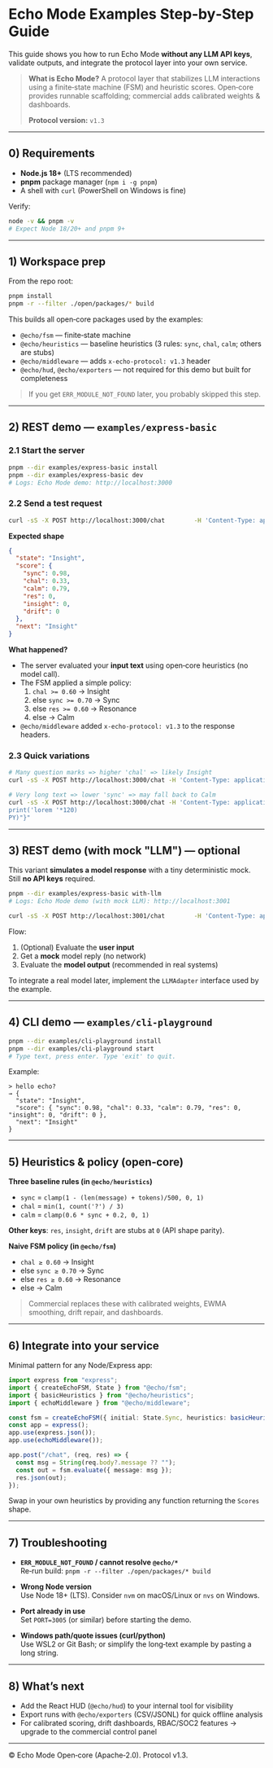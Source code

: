   # Echo Mode Examples Step‑by‑Step Guide

  This guide shows you how to run Echo Mode **without any LLM API keys**,
  validate outputs, and integrate the protocol layer into your own service.

  > **What is Echo Mode?** A protocol layer that stabilizes LLM interactions using a
  > finite‑state machine (FSM) and heuristic scores. Open‑core provides runnable
  > scaffolding; commercial adds calibrated weights & dashboards.
  >
  > **Protocol version:** `v1.3`

  ---

  ## 0) Requirements

  - **Node.js 18+** (LTS recommended)
  - **pnpm** package manager (`npm i -g pnpm`)
  - A shell with `curl` (PowerShell on Windows is fine)

  Verify:
  ```bash
  node -v && pnpm -v
  # Expect Node 18/20+ and pnpm 9+
  ```

  ---

  ## 1) Workspace prep

  From the repo root:

  ```bash
  pnpm install
  pnpm -r --filter ./open/packages/* build
  ```

  This builds all open‑core packages used by the examples:

  - `@echo/fsm` — finite‑state machine
  - `@echo/heuristics` — baseline heuristics (3 rules: `sync`, `chal`, `calm`; others are stubs)
  - `@echo/middleware` — adds `x-echo-protocol: v1.3` header
  - `@echo/hud`, `@echo/exporters` — not required for this demo but built for completeness

  > If you get `ERR_MODULE_NOT_FOUND` later, you probably skipped this step.

  ---

  ## 2) REST demo — `examples/express-basic`

  ### 2.1 Start the server
  ```bash
  pnpm --dir examples/express-basic install
  pnpm --dir examples/express-basic dev
  # Logs: Echo Mode demo: http://localhost:3000
  ```

  ### 2.2 Send a test request
  ```bash
  curl -sS -X POST http://localhost:3000/chat        -H 'Content-Type: application/json'        -d '{"message":"hello echo?"}'
  ```

  **Expected shape**
  ```json
  {
    "state": "Insight",
    "score": {
      "sync": 0.98,
      "chal": 0.33,
      "calm": 0.79,
      "res": 0,
      "insight": 0,
      "drift": 0
    },
    "next": "Insight"
  }
  ```

  **What happened?**
  - The server evaluated your **input text** using open‑core heuristics (no model call).
  - The FSM applied a simple policy:
    1) `chal >= 0.60` → Insight
    2) else `sync >= 0.70` → Sync
    3) else `res >= 0.60` → Resonance
    4) else → Calm
  - `@echo/middleware` added `x-echo-protocol: v1.3` to the response headers.

  ### 2.3 Quick variations
  ```bash
  # Many question marks => higher 'chal' => likely Insight
  curl -sS -X POST http://localhost:3000/chat -H 'Content-Type: application/json'        -d '{"message":"why? really? how?"}'

  # Very long text => lower 'sync' => may fall back to Calm
  curl -sS -X POST http://localhost:3000/chat -H 'Content-Type: application/json'        -d "{"message":"$(python - <<'PY'
print('lorem '*120)
PY)"}"
  ```

  ---

  ## 3) REST demo (with mock "LLM") — optional

  This variant **simulates a model response** with a tiny deterministic mock.
  Still **no API keys** required.

  ```bash
  pnpm --dir examples/express-basic with-llm
  # Logs: Echo Mode demo (with mock LLM): http://localhost:3001

  curl -sS -X POST http://localhost:3001/chat        -H 'Content-Type: application/json'        -d '{"message":"what about edge cases?"}'
  ```

  Flow:
  1. (Optional) Evaluate the **user input**
  2. Get a **mock** model reply (no network)
  3. Evaluate the **model output** (recommended in real systems)

  To integrate a real model later, implement the `LLMAdapter` interface used by the example.

  ---

  ## 4) CLI demo — `examples/cli-playground`

  ```bash
  pnpm --dir examples/cli-playground install
  pnpm --dir examples/cli-playground start
  # Type text, press enter. Type 'exit' to quit.
  ```

  Example:
  ```text
  > hello echo?
  → {
    "state": "Insight",
    "score": { "sync": 0.98, "chal": 0.33, "calm": 0.79, "res": 0, "insight": 0, "drift": 0 },
    "next": "Insight"
  }
  ```

  ---

  ## 5) Heuristics & policy (open‑core)

  **Three baseline rules (in `@echo/heuristics`)**
  - `sync`  = `clamp(1 - (len(message) + tokens)/500, 0, 1)`
  - `chal`  = `min(1, count('?') / 3)`
  - `calm`  = `clamp(0.6 * sync + 0.2, 0, 1)`

  **Other keys**: `res`, `insight`, `drift` are stubs at `0` (API shape parity).

  **Naive FSM policy (in `@echo/fsm`)**
  - `chal ≥ 0.60` → Insight
  - else `sync ≥ 0.70` → Sync
  - else `res ≥ 0.60` → Resonance
  - else → Calm

  > Commercial replaces these with calibrated weights, EWMA smoothing, drift repair, and dashboards.

  ---

  ## 6) Integrate into your service

  Minimal pattern for any Node/Express app:

  ```ts
  import express from "express";
  import { createEchoFSM, State } from "@echo/fsm";
  import { basicHeuristics } from "@echo/heuristics";
  import { echoMiddleware } from "@echo/middleware";

  const fsm = createEchoFSM({ initial: State.Sync, heuristics: basicHeuristics() });
  const app = express();
  app.use(express.json());
  app.use(echoMiddleware());

  app.post("/chat", (req, res) => {
    const msg = String(req.body?.message ?? "");
    const out = fsm.evaluate({ message: msg });
    res.json(out);
  });
  ```

  Swap in your own heuristics by providing any function returning the `Scores` shape.

  ---

  ## 7) Troubleshooting

  - **`ERR_MODULE_NOT_FOUND` / cannot resolve `@echo/*`**  
    Re‑run build: `pnpm -r --filter ./open/packages/* build`

  - **Wrong Node version**  
    Use Node 18+ (LTS). Consider `nvm` on macOS/Linux or `nvs` on Windows.

  - **Port already in use**  
    Set `PORT=3005` (or similar) before starting the demo.

  - **Windows path/quote issues (curl/python)**  
    Use WSL2 or Git Bash; or simplify the long‑text example by pasting a long string.

  ---

  ## 8) What’s next

  - Add the React HUD (`@echo/hud`) to your internal tool for visibility
  - Export runs with `@echo/exporters` (CSV/JSONL) for quick offline analysis
  - For calibrated scoring, drift dashboards, RBAC/SOC2 features → upgrade to the commercial control panel

  ---

  © Echo Mode Open‑core (Apache‑2.0). Protocol v1.3.
